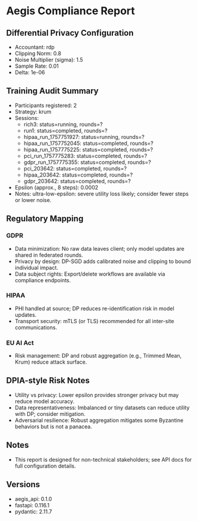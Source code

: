 # Aegis Compliance Report
## Differential Privacy Configuration
- Accountant: rdp
- Clipping Norm: 0.8
- Noise Multiplier (sigma): 1.5
- Sample Rate: 0.01
- Delta: 1e-06

## Training Audit Summary
- Participants registered: 2
- Strategy: krum
- Sessions:
  - rich3: status=running, rounds=?
  - run1: status=completed, rounds=?
  - hipaa_run_1757751927: status=running, rounds=?
  - hipaa_run_1757752045: status=completed, rounds=?
  - hipaa_run_1757775225: status=completed, rounds=?
  - pci_run_1757775283: status=completed, rounds=?
  - gdpr_run_1757775355: status=completed, rounds=?
  - pci_203642: status=completed, rounds=?
  - hipaa_203642: status=completed, rounds=?
  - gdpr_203642: status=completed, rounds=?
- Epsilon (approx., 8 steps): 0.0002
- Notes: ultra-low-epsilon: severe utility loss likely; consider fewer steps or lower noise.

## Regulatory Mapping
### GDPR
- Data minimization: No raw data leaves client; only model updates are shared in federated rounds.
- Privacy by design: DP-SGD adds calibrated noise and clipping to bound individual impact.
- Data subject rights: Export/delete workflows are available via compliance endpoints.
### HIPAA
- PHI handled at source; DP reduces re-identification risk in model updates.
- Transport security: mTLS (or TLS) recommended for all inter-site communications.
### EU AI Act
- Risk management: DP and robust aggregation (e.g., Trimmed Mean, Krum) reduce attack surface.

## DPIA-style Risk Notes
- Utility vs privacy: Lower epsilon provides stronger privacy but may reduce model accuracy.
- Data representativeness: Imbalanced or tiny datasets can reduce utility with DP; consider mitigation.
- Adversarial resilience: Robust aggregation mitigates some Byzantine behaviors but is not a panacea.

## Notes
- This report is designed for non-technical stakeholders; see API docs for full configuration details.

## Versions
- aegis_api: 0.1.0
- fastapi: 0.116.1
- pydantic: 2.11.7


